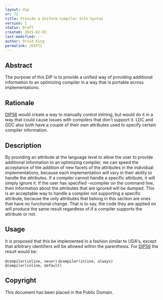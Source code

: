 ```yaml
---
layout: dip
nr: 72
title: Provide a Uniform Compiler Info Syntax
version: 1
status: Draft
created: 2015-02-03
last-modified: --
author: Orvid King
permalink: /DIP72
---
```


Abstract
--------

The purpose of this DIP is to provide a unified way of providing
additional information to an optimizing compiler in a way that is
portable across implementations.

Rationale
---------

[DIP56](DIP56 "wikilink") would create a way to manually control
inlining, but would do it in a way that could cause issues with
compilers that don't support it. LDC and GDC also both have a couple of
their own attributes used to specify certain compiler information.

Description
-----------

By providing an attribute at the language level to allow the user to
provide additional information to an optimizing compiler, we can speed
the acceptance of the addition of new facets of the attributes in the
individual implementations, because each implementation will vary in
their ability to handle the attributes. If a compiler cannot handle a
specific attribute, it will simply ignore it. If the user has specified
-vcompiler on the command line, then information about the attributes
that are ignored will be dumped. This is an acceptable way to handle a
compiler not supporting a specific attribute, because the only
attributes that belong in this section are ones that have no functional
change. That is to say, the code they are applied on will produce the
same result regardless of if a compiler supports the attribute or not.

Usage
-----

It is proposed that this be implemented in a fashion similar to UDA's,
except that arbitrary identifiers will be allowed within the
parenthesis. For [DIP56](DIP56 "wikilink") the result would be:

`@compiler(inline, never)`
`@compiler(inline, always)`
`@compiler(inline, default)`

Copyright
---------

This document has been placed in the Public Domain.
